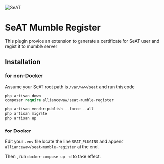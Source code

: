 ![SeAT](http://i.imgur.com/aPPOxSK.png)
# SeAT Mumble Register

This plugin provide an extension to generate a certificate for SeAT user and regist it to mumble server

## Installation

### for non-Docker

Assume your SeAT root path is `/var/www/seat` and run this code

```php
php artisan down
composer require alliancewaw/seat-mumble-register

php artisan vendor:publish --force --all
php artisan migrate
php artisan up
```

### for Docker

Edit your `.env` file,locate the line `SEAT_PLUGINS` and append `alliancewaw/seat-mumble-register` at the end.

Then , run `docker-compose up -d` to take effect.
